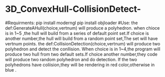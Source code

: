 # 3D_ConvexHull-CollisionDetect-

#Requirments:
	pip install moderngl
	pip install objloader
#Use:
	  the def:GenerateAHull(choice,vertnum)  will produce a polyhedron.
		when chioce is in 1~5 ,the hull will build from a series of default point set.If choice is another number,the hull will build from a random point set,The set will have vertnum points. 
	the def:CollisionDetection(choice,vertnum) will produce two polyhedron and detect the conllision.
		When choice is in 1~4,the program will produce two hull from two default sets.If choice another number,they code will produce two random polyhedron and do detection.
		If the two polyhedrons have coliision,they will be rendering in red color,otherwise in blue .
